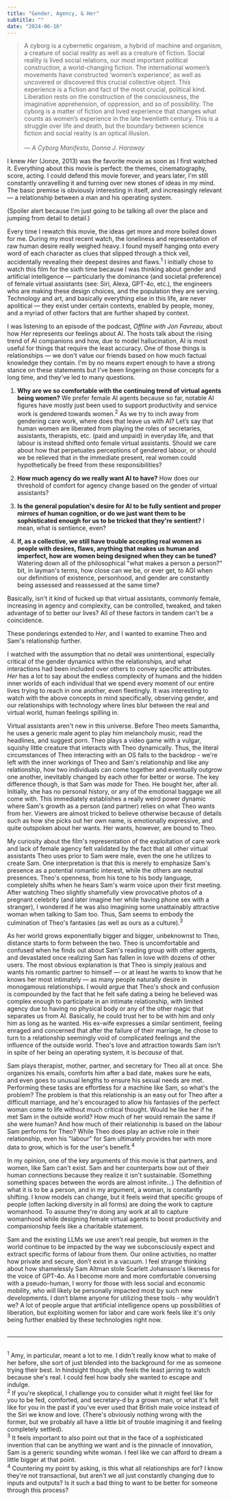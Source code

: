 ```yaml
---
title: "Gender, Agency, & Her"
subtitle: ""
date: "2024-06-16"
---
```


> A cyborg is a cybernetic organism, a hybrid of machine and organism, a creature of social reality as well as a creature of fiction. Social reality is lived social relations, our most important political construction, a world-changing fiction. The international women’s movements have constructed ‘women’s experience’, as well as uncovered or discovered this crucial collective object. This experience is a fiction and fact of the most crucial, political kind. Liberation rests on the construction of the consciousness, the imaginative apprehension, of oppression, and so of possibility. The cyborg is a matter of fiction and lived experience that changes what counts as women’s experience in the late twentieth century. This is a struggle over life and death, but the boundary between science fiction and social reality is an optical illusion.
> <br/><br/>
> — _A Cyborg Manifesto, Donna J. Haraway_

I knew _Her_ (Jonze, 2013) was the favorite movie as soon as I first watched it. Everything about this movie is perfect: the themes, cinematography, score, acting. I could defend this movie forever, and years later, I'm still constantly unravelling it and turning over new stones of ideas in my mind. The basic premise is obviously interesting in itself, and increasingly relevant — a relationship between a man and his operating system.

(Spoiler alert because I'm just going to be talking all over the place and jumping from detail to detail.)

Every time I rewatch this movie, the ideas get more and more boiled down for me. During my most recent watch, the loneliness and representation of raw human desire really weighed heavy. I found myself hanging onto every word of each character as clues that slipped through a thick veil, accidentally revealing their deepest desires and flaws.<sup>1</sup> I initially chose to watch this film for the sixth time because I was thinking about gender and artificial intelligence — particularly the dominance (and societal preference) of female virtual assistants (see: Siri, Alexa, GPT-4o, etc.), the engineers who are making these design choices, and the population they are serving. Technology and art, and basically everything else in this life, are never apolitical — they exist under certain contexts, enabled by people, money, and a myriad of other factors that are further shaped by context.

I was listening to an episode of the podcast, _Offline with Jon Favreau_, about how _Her_ represents our feelings about AI. The hosts talk about the rising trend of AI companions and how, due to model hallucination, AI is most useful for things that require the least accuracy. One of those things is relationships — we don't value our friends based on how much factual knowledge they contain. I'm by no means expert enough to have a strong stance on these statements but I've been lingering on those concepts for a long time, and they've led to many questions.

1. **Why are we so comfortable with the continuing trend of virtual agents being women?** We prefer female AI agents because so far, notable AI figures have mostly just been used to support productivity and service work is gendered towards women.<sup>2</sup> As we try to inch away from gendering care work, where does that leave us with AI? Let’s say that human women are liberated from playing the roles of secretaries, assistants, therapists, etc. (paid and unpaid) in everyday life, and that labour is instead shifted onto female virtual assistants. Should we care about how that perpetuates perceptions of gendered labour, or should we be relieved that in the immediate present, real women could hypothetically be freed from these responsibilities?

2. **How much agency do we really want AI to have?** How does our threshold of comfort for agency change based on the gender of virtual assistants?

3. **Is the general population's desire for AI to be fully sentient and proper mirrors of human cognition, or do we just want them to be sophisticated enough for us to be tricked that they're sentient?** I mean, what is sentience, even?

4. **If, as a collective, we still have trouble accepting real women as people with desires, flaws, anything that makes us human and imperfect, how are women being designed when they can be tuned?** Watering down all of the philosophical "what makes a person a person?" bit, in layman's terms, how close can we be, or ever get, to AGI when our definitions of existence, personhood, and gender are constantly being assessed and reassessed at the same time?

Basically, isn't it kind of fucked up that virtual assistants, commonly female, increasing in agency and complexity, can be controlled, tweaked, and taken advantage of to better our lives? All of these factors in tandem can't be a coincidence.

These ponderings extended to _Her_, and I wanted to examine Theo and Sam's relationship further.

I watched with the assumption that no detail was unintentional, especially critical of the gender dynamics within the relationships, and what interactions had been included over others to convey specific attributes. _Her_ has a lot to say about the endless complexity of humans and the hidden inner worlds of each individual that we spend every moment of our entire lives trying to reach in one another, even fleetingly. It was interesting to watch with the above concepts in mind specifically, observing gender, and our relationships with technology where lines blur between the real and virtual world, human feelings spilling in.

Virtual assistants aren't new in this universe. Before Theo meets Samantha, he uses a generic male agent to play him melancholy music, read the headlines, and suggest porn. Theo plays a video game with a vulgar, squishy little creature that interacts with Theo dynamically. Thus, the literal circumstances of Theo interacting with an OS falls to the backdrop - we're left with the inner workings of Theo and Sam's relationship and like any relationship, how two individuals can come together and eventually outgrow one another, inevitably changed by each other for better or worse. The key difference though, is that Sam was _made_ for Theo. He bought her, after all. Initially, she has no personal history, or any of the emotional baggage we all come with. This immediately establishes a really weird power dynamic where Sam's growth as a person (and partner) relies on what Theo wants from her. Viewers are almost tricked to believe otherwise because of details such as how she picks out her own name, is emotionally expressive, and quite outspoken about her wants. Her wants, however, are bound to Theo.

My curiosity about the film's representation of the exploitation of care work and lack of female agency felt validated by the fact that all other virtual assistants Theo uses prior to Sam were male, even the one he utilizes to create Sam. One interpretation is that this is merely to emphasize Sam's presence as a potential romantic interest, while the others are neutral presences. Theo's openness, from his tone to his body language, completely shifts when he hears Sam's warm voice upon their first meeting. After watching Theo slightly shamefully view provocative photos of a pregnant celebrity (and later imagine her while having phone sex with a stranger), I wondered if he was also imagining some unattainably attractive woman when talking to Sam too. Thus, Sam seems to embody the culmination of Theo's fantasies (as well as ours as a culture).<sup>3</sup>

As her world grows exponentially bigger and bigger, unbeknownst to Theo, distance starts to form between the two. Theo is uncomfortable and confused when he finds out about Sam's reading group with other agents, and devastated once realizing Sam has fallen in love with dozens of other users. The most obvious explanation is that Theo is simply jealous and wants his romantic partner to himself — or at least he wants to know that he knows her most intimately — as many people naturally desire in monogamous relationships. I would argue that Theo's shock and confusion is compounded by the fact that he felt safe dating a being he believed was complex enough to participate in an intimate relationship, with limited agency due to having no physical body or any of the other magic that separates us from AI. Basically, he could trust her to be with him and only him as long as he wanted. His ex-wife expresses a similar sentiment, feeling enraged and concerned that after the failure of their marriage, he chose to turn to a relationship seemingly void of complicated feelings and the influence of the outside world. Theo's love and attraction towards Sam isn’t in spite of her being an operating system, it is _because_ of that.

Sam plays therapist, mother, partner, and secretary for Theo all at once. She organizes his emails, comforts him after a bad date, makes sure he eats, and even goes to unusual lengths to ensure his sexual needs are met. Performing these tasks are effortless for a machine like Sam, so what's the problem? The problem is that this relationship is an easy out for Theo after a difficult marriage, and he's encouraged to allow his fantasies of the perfect woman come to life without much critical thought. Would he like her if he met Sam in the outside world? How much of her would remain the same if she were human? And how much of their relationship is based on the labour Sam performs for Theo? While Theo does play an active role in their relationship, even his "labour" for Sam ultimately provides her with more data to grow, which is for the user's benefit.<sup>4</sup>

In my opinion, one of the key arguments of this movie is that partners, and women, like Sam can't exist. Sam and her counterparts bow out of their human connections because they realize it isn't sustainable. (Something something spaces between the words are almost infinite...) The definition of what it is to be a person, and in my argument, a woman, is constantly shifting. I know models can change, but it feels weird that specific groups of people (often lacking diversity in all forms) are doing the work to capture womanhood. To assume they're doing any work at all to capture womanhood while designing female virtual agents to boost productivity and companionship feels like a charitable statement.

Sam and the existing LLMs we use aren't real people, but women in the world continue to be impacted by the way we subconsciously expect and extract specific forms of labour from them. Our online activities, no matter how private and secure, don’t exist in a vacuum. I feel strange thinking about how shamelessly Sam Altman stole Scarlett Johansson's likeness for the voice of GPT-4o. As I become more and more comfortable conversing with a pseudo-human, I worry for those with less social and economic mobility, who will likely be personally impacted most by such new developments. I don’t blame anyone for utilizing these tools - why wouldn’t we? A lot of people argue that artificial intelligence opens up possibilities of liberation, but exploiting women for labor and care work feels like it's only being further enabled by these technologies right now.
<br/>
<br/>

<hr>
<br/>
<sup>1</sup> Amy, in particular, meant a lot to me. I didn't really know what to make of her before, she sort of just blended into the background for me as someone trying their best. In hindsight though, she feels the least jarring to watch because she's real. I could feel how badly she wanted to escape and indulge.
<br/>
<sup>2</sup> If you're skeptical, I challenge you to consider what it might feel like for you to be fed, comforted, and secretary-d by a grown man, or what it's felt like for you in the past if you've ever used that British male voice instead of the Siri we know and love. (There's obviously nothing wrong with the former, but we probably all have a little bit of trouble imagining it and feeling completely settled).
<br/>
<sup>3</sup> It feels important to also point out that in the face of a sophisticated invention that can be anything we want and is the pinnacle of innovation, Sam is a generic sounding white woman. I feel like we can afford to dream a little bigger at that point.
<br/>
<sup>4</sup> Countering my point by asking, is this what all relationships are for? I know they're not transactional, but aren't we all just constantly changing due to inputs and outputs? Is it such a bad thing to want to be better for someone through this process?
